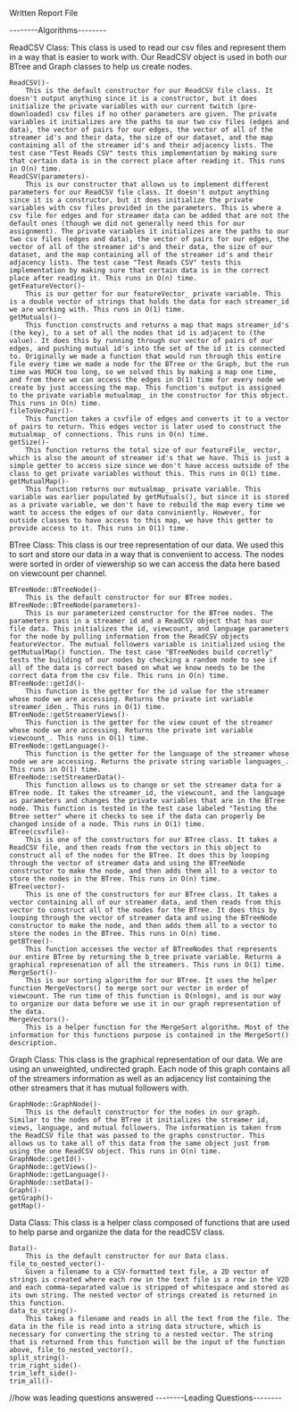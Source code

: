 Written Report File

--------Algorithms--------

ReadCSV Class:
    This class is used to read our csv files and represent them in a way that is easier to work with. Our ReadCSV object is used in both our BTree and Graph classes to help us create nodes.

    ReadCSV()-
        This is the default constructor for our ReadCSV file class. It doesn't output anything since it is a constructor, but it does initialize the private variables with our current twitch (pre-downloaded) csv files if no other parameters are given. The private variables it initializes are the paths to our two csv files (edges and data), the vector of pairs for our edges, the vector of all of the streamer id's and their data, the size of our dataset, and the map containing all of the streamer id's and their adjacency lists. The test case "Test Reads CSV" tests this implementation by making sure that certain data is in the correct place after reading it. This runs in O(n) time.
    ReadCSV(parameters)-
        This is our constructor that allows us to implement different parameters for our ReadCSV file class. It doesn't output anything since it is a constructor, but it does initialize the private variables with csv files provided in the parameters. This is where a csv file for edges and for streamer data can be added that are not the default ones (though we did not generally need this for our assignment). The private variables it initializes are the paths to our two csv files (edges and data), the vector of pairs for our edges, the vector of all of the streamer id's and their data, the size of our dataset, and the map containing all of the streamer id's and their adjacency lists. The test case "Test Reads CSV" tests this implementation by making sure that certain data is in the correct place after reading it. This runs in O(n) time.
    getFeatureVector()-
        This is our getter for our featureVector_ private variable. This is a double vector of strings that holds the data for each streamer_id we are working with. This runs in O(1) time.
    getMutuals()-
        This function constructs and returns a map that maps streamer_id's (the key), to a set of all the nodes that id is adjacent to (the value). It does this by running through our vector of pairs of our edges, and pushing mutual id's into the set of the id it is connected to. Originally we made a function that would run through this entire file every time we made a node for the BTree or the Graph, but the run time was MUCH too long, so we solved this by making a map one time, and from there we can access the edges in O(1) time for every node we create by just accessing the map. This function's output is assigned to the private variable mutualmap_ in the constructor for this object. This runs in O(n) time.
    fileToVecPair()-
        This function takes a csvfile of edges and converts it to a vector of pairs to return. This edges vector is later used to construct the mutualmap_ of connections. This runs in O(n) time.
    getSize()-
        This function returns the total size of our featureFile_ vector, which is also the amount of streamer id's that we have. This is just a simple getter to access size since we don't have access outside of the class to get private variables without this. This runs in O(1) time.
    getMutualMap()-
        This function returns our mutualmap_ private variable. This variable was earlier populated by getMutuals(), but since it is stored as a private variable, we don't have to rebuild the map every time we want to access the edges of our data conviniently. However, for outside classes to have access to this map, we have this getter to provide access to it. This runs in O(1) time.

BTree Class:
    This class is our tree representation of our data. We used this to sort and store our data in a way that is convenient to access. The nodes were sorted in order of viewership so we can access the data here based on viewcount per channel.

    BTreeNode::BTreeNode()-
        This is the default constructor for our BTree nodes.
    BTreeNode::BTreeNode(parameters)-
        This is our parameterized constructor for the BTree nodes. The parameters pass in a streamer id and a ReadCSV object that has our file data. This initializes the id, viewcount, and language parameters for the node by pulling information from the ReadCSV objects featureVector. The mutual followers variable is initialized using the getMutualMap() function. The test case "BTreeNodes build corretly" tests the building of our nodes by checking a random node to see if all of the data is correct based on what we know needs to be the correct data from the csv file. This runs in O(n) time.
    BTreeNode::getId()-
        This function is the getter for the id value for the streamer whose node we are accessing. Returns the private int variable streamer_iden_. This runs in O(1) time.
    BTreeNode::getStreamerViews()-
        This function is the getter for the view count of the streamer whose node we are accessing. Returns the private int variable viewcount_. This runs in O(1) time.
    BTreeNode::getLanguage()-
        This function is the getter for the language of the streamer whose node we are accessing. Returns the private string variable languages_. This runs in O(1) time.
    BTreeNode::setStreamerData()-
        This function allows us to change or set the streamer data for a BTree node. It takes the streamer_id, the viewcount, and the language as parameters and changes the private variables that are in the BTree node. This function is tested in the test case labeled "Testing the Btree setter" where it checks to see if the data can properly be changed inside of a node. This runs in O(1) time.
    BTree(csvfile)-
        This is one of the constructors for our BTree class. It takes a ReadCSV file, and then reads from the vectors in this object to construct all of the nodes for the BTree. It does this by looping through the vector of streamer data and using the BTreeNode constructor to make the node, and then adds them all to a vector to store the nodes in the BTree. This runs in O(n) time.
    BTree(vector)-
        This is one of the constructors for our BTree class. It takes a vector containing all of our streamer data, and then reads from this vector to construct all of the nodes for the BTree. It does this by looping through the vector of streamer data and using the BTreeNode constructor to make the node, and then adds them all to a vector to store the nodes in the BTree. This runs in O(n) time.
    getBTree()-
        This function accesses the vector of BTreeNodes that represents our entire BTree by returning the b_tree private variable. Returns a graphical represenation of all the streamers. This runs in O(1) time.
    MergeSort()-
        This is our sorting algorithm for our BTree. It uses the helper function MergeVectors() to merge sort our vector in order of viewcount. The run time of this function is O(nlogn), and is our way to organize our data before we use it in our graph representation of the data. 
    MergeVectors()-
        This is a helper function for the MergeSort algorithm. Most of the information for this functions purpose is contained in the MergeSort() description.

Graph Class:
    This class is the graphical representation of our data. We are using an unweighted, undirected graph. Each node of this graph contains all of the streamers information as well as an adjacency list containing the other streamers that it has mutual followers with.

    GraphNode::GraphNode()-
        This is the default constructor for the nodes in our graph. Similar to the nodes of the BTree it initializes the streamer id, views, language, and mutual followers. The information is taken from the ReadCSV file that was passed to the graphs constructor. This allows us to take all of this data from the same object just from using the one ReadCSV object. This runs in O(n) time.
    GraphNode::getId()-
    GraphNode::getViews()-
    GraphNode::getLanguage()-
    GraphNode::setData()-
    Graph()-
    getGraph()-
    getMap()-

Data Class:
    This class is a helper class composed of functions that are used to help parse and organize the data for the readCSV class. 

    Data()- 
        This is the default constructor for our Data class. 
    file_to_nested_vector()- 
        Given a filename to a CSV-formatted text file, a 2D vector of strings is created where each row in the text file is a row in the V2D and each comma-separated value is stripped of whitespace and stored as its own string. The nested vector of strings created is returned in this function.
    data_to_string()-
        This takes a filename and reads in all the text from the file. The data in the file is read into a string data structure, which is necessary for converting the string to a nested vector. The string that is returned from this function will be the input of the function above, file_to_nested_vector().
    split_string()-
    trim_right_side()-
    trim_left_side()-
    trim_all()-


//how was leading questions answered
--------Leading Questions--------